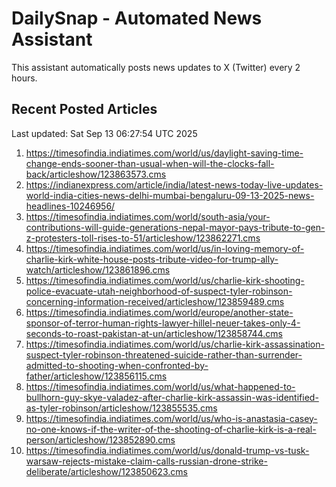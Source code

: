 # DailySnap - Automated News Assistant

This assistant automatically posts news updates to X (Twitter) every 2 hours.

## Recent Posted Articles

Last updated: Sat Sep 13 06:27:54 UTC 2025

1. https://timesofindia.indiatimes.com/world/us/daylight-saving-time-change-ends-sooner-than-usual-when-will-the-clocks-fall-back/articleshow/123863573.cms
2. https://indianexpress.com/article/india/latest-news-today-live-updates-world-india-cities-news-delhi-mumbai-bengaluru-09-13-2025-news-headlines-10246956/
3. https://timesofindia.indiatimes.com/world/south-asia/your-contributions-will-guide-generations-nepal-mayor-pays-tribute-to-gen-z-protesters-toll-rises-to-51/articleshow/123862271.cms
4. https://timesofindia.indiatimes.com/world/us/in-loving-memory-of-charlie-kirk-white-house-posts-tribute-video-for-trump-ally-watch/articleshow/123861896.cms
5. https://timesofindia.indiatimes.com/world/us/charlie-kirk-shooting-police-evacuate-utah-neighborhood-of-suspect-tyler-robinson-concerning-information-received/articleshow/123859489.cms
6. https://timesofindia.indiatimes.com/world/europe/another-state-sponsor-of-terror-human-rights-lawyer-hillel-neuer-takes-only-4-seconds-to-roast-pakistan-at-un/articleshow/123858744.cms
7. https://timesofindia.indiatimes.com/world/us/charlie-kirk-assassination-suspect-tyler-robinson-threatened-suicide-rather-than-surrender-admitted-to-shooting-when-confronted-by-father/articleshow/123856115.cms
8. https://timesofindia.indiatimes.com/world/us/what-happened-to-bullhorn-guy-skye-valadez-after-charlie-kirk-assassin-was-identified-as-tyler-robinson/articleshow/123855535.cms
9. https://timesofindia.indiatimes.com/world/us/who-is-anastasia-casey-no-one-knows-if-the-writer-of-the-shooting-of-charlie-kirk-is-a-real-person/articleshow/123852890.cms
10. https://timesofindia.indiatimes.com/world/us/donald-trump-vs-tusk-warsaw-rejects-mistake-claim-calls-russian-drone-strike-deliberate/articleshow/123850623.cms
